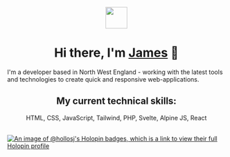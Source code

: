 <p align="center">
    <img src="https://i.imgur.com/48kmy6O.png" width="50px" />
</p>
<h1 align="center">
Hi there, I'm <a href="https://www.jameshollos.dev/" target="_blank" rel="noreferrer">James</a> 👋
</h1>

<p>I'm a developer based in North West England - working with the latest tools and technologies to create quick and responsive web-applications.</p>

<h2 align="center">My current technical skills:</h2>
<div align="center">
    HTML, CSS, JavaScript, Tailwind, PHP, Svelte, Alpine JS, React
</div>

<br>

[![An image of @hollosj's Holopin badges, which is a link to view their full Holopin profile](https://holopin.me/hollosj)](https://holopin.io/@hollosj)
